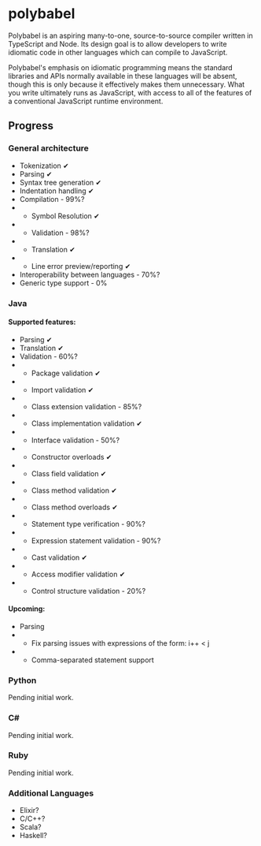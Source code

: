 # polybabel

Polybabel is an aspiring many-to-one, source-to-source compiler written in TypeScript and Node. Its design goal is to allow developers to write idiomatic code in other languages which can compile to JavaScript.

Polybabel's emphasis on idiomatic programming means the standard libraries and APIs normally available in these languages will be absent, though this is only because it effectively makes them unnecessary. What you write ultimately runs as JavaScript, with access to all of the features of a conventional JavaScript runtime environment.

## Progress

### General architecture

* Tokenization ✔
* Parsing ✔
* Syntax tree generation ✔
* Indentation handling ✔
* Compilation - 99%?
* * Symbol Resolution ✔
* * Validation - 98%?
* * Translation ✔
* * Line error preview/reporting ✔
* Interoperability between languages - 70%?
* Generic type support - 0%

### Java
#### Supported features:
* Parsing ✔
* Translation ✔
* Validation - 60%?
* * Package validation ✔
* * Import validation ✔
* * Class extension validation - 85%?
* * Class implementation validation ✔
* * Interface validation - 50%?
* * Constructor overloads ✔
* * Class field validation ✔
* * Class method validation ✔
* * Class method overloads ✔
* * Statement type verification - 90%?
* * Expression statement validation - 90%?
* * Cast validation ✔
* * Access modifier validation ✔
* * Control structure validation - 20%?
#### Upcoming:
* Parsing
* * Fix parsing issues with expressions of the form: i++ < j
* * Comma-separated statement support

### Python
Pending initial work.

### C#
Pending initial work.

### Ruby
Pending initial work.

### Additional Languages
* Elixir?
* C/C++?
* Scala?
* Haskell?